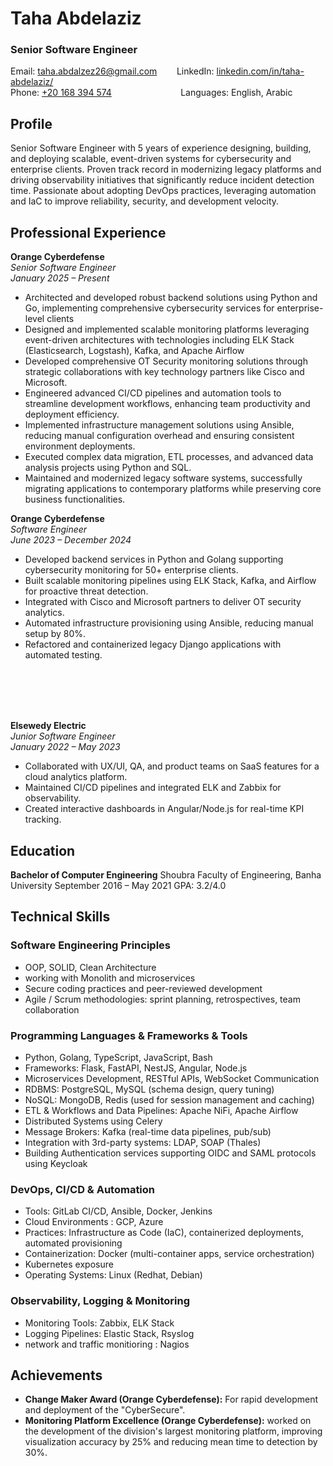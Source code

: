 # **Taha Abdelaziz**
### Senior Software Engineer  
Email: [taha.abdalzez26@gmail.com](mailto:taha.abdalzez26@gmail.com)
&nbsp;&nbsp;&nbsp;&nbsp;&nbsp;&nbsp;&nbsp;LinkedIn: [linkedin.com/in/taha-abdelaziz/](https://linkedin.com/in/taha-abdelaziz/)  
Phone: [+20 168 394 574](tel:+20168394574)
&nbsp;&nbsp;&nbsp;&nbsp;&nbsp;&nbsp;&nbsp;&nbsp;&nbsp;&nbsp;&nbsp;&nbsp;&nbsp;&nbsp;&nbsp;&nbsp;&nbsp;&nbsp;&nbsp;&nbsp;&nbsp;&nbsp;&nbsp;&nbsp;&nbsp;&nbsp;&nbsp;Languages: English, Arabic 

## Profile

Senior Software Engineer with 5 years of experience designing, building, and deploying scalable, event-driven systems for cybersecurity and enterprise clients. Proven track record in modernizing legacy platforms and driving observability initiatives that significantly reduce incident detection time. Passionate about adopting DevOps practices, leveraging automation and IaC to improve reliability, security, and development velocity.

## Professional Experience

**Orange Cyberdefense**  
*Senior Software Engineer*  
*January 2025 – Present*

* Architected and developed robust backend solutions using Python and Go, implementing
comprehensive cybersecurity services for enterprise-level clients
* Designed and implemented scalable monitoring platforms leveraging event-driven architectures
with technologies including ELK Stack (Elasticsearch, Logstash), Kafka, and Apache Airflow
* Developed comprehensive OT Security monitoring solutions through strategic collaborations
with key technology partners like Cisco and Microsoft.
* Engineered advanced CI/CD pipelines and automation tools to streamline development
workflows, enhancing team productivity and deployment efficiency.
* Implemented infrastructure management solutions using Ansible, reducing manual configuration
overhead and ensuring consistent environment deployments.
* Executed complex data migration, ETL processes, and advanced data analysis projects using
Python and SQL.
* Maintained and modernized legacy software systems, successfully migrating applications to
contemporary platforms while preserving core business functionalities.

**Orange Cyberdefense**  
*Software Engineer*  
*June 2023 – December 2024*

* Developed backend services in Python and Golang supporting cybersecurity monitoring for 50+ enterprise clients.
* Built scalable monitoring pipelines using ELK Stack, Kafka, and Airflow for proactive threat detection.
* Integrated with Cisco and Microsoft partners to deliver OT security analytics.
* Automated infrastructure provisioning using Ansible, reducing manual setup by 80%.
* Refactored and containerized legacy Django applications with automated testing.

<br/><br/>
<br/><br/>

**Elsewedy Electric**  
*Junior Software Engineer*  
*January 2022 – May 2023*  

* Collaborated with UX/UI, QA, and product teams on SaaS features for a cloud analytics platform.
* Maintained CI/CD pipelines and integrated ELK and Zabbix for observability.
* Created interactive dashboards in Angular/Node.js for real-time KPI tracking.

## Education

**Bachelor of Computer Engineering**
Shoubra Faculty of Engineering, Banha University
September 2016 – May 2021
GPA: 3.2/4.0

## Technical Skills

### Software Engineering Principles

* OOP, SOLID, Clean Architecture
* working with Monolith and microservices
* Secure coding practices and peer-reviewed development
* Agile / Scrum methodologies: sprint planning, retrospectives, team collaboration

### Programming Languages & Frameworks & Tools

* Python, Golang, TypeScript, JavaScript, Bash
* Frameworks: Flask, FastAPI, NestJS, Angular, Node.js
* Microservices Development, RESTful APIs, WebSocket Communication
* RDBMS: PostgreSQL, MySQL (schema design, query tuning)
* NoSQL: MongoDB, Redis (used for session management and caching)
* ETL & Workflows and Data Pipelines: Apache NiFi, Apache Airflow
* Distributed Systems using Celery 
* Message Brokers: Kafka (real-time data pipelines, pub/sub)
* Integration with 3rd-party systems: LDAP, SOAP (Thales)
* Building Authentication services supporting OIDC and SAML protocols using Keycloak

### DevOps, CI/CD & Automation

* Tools: GitLab CI/CD, Ansible, Docker, Jenkins
* Cloud Environments : GCP, Azure
* Practices: Infrastructure as Code (IaC), containerized deployments, automated provisioning
* Containerization: Docker (multi-container apps, service orchestration)
* Kubernetes exposure
* Operating Systems: Linux (Redhat, Debian)

### Observability, Logging & Monitoring

* Monitoring Tools: Zabbix, ELK Stack
* Logging Pipelines: Elastic Stack, Rsyslog
* network and traffic monitioring : Nagios

<!-- ## Certifications

* Zabbix 8.0 Certificate: Hands-on training in telephony automation, IVR development, and conversational AI
* Preparing for :
    * AWS Certified Solutions Architect.
    * Associate and Certified Kubernetes Administrator (CKA)
    * Certfied Elaticsearch Engineer -->

## Achievements

* **Change Maker Award (Orange Cyberdefense):** For rapid development and deployment of the "CyberSecure".
* **Monitoring Platform Excellence (Orange Cyberdefense):** worked on the development of the division's largest monitoring platform, improving visualization accuracy by 25% and reducing mean time to detection by 30%.
